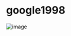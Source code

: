 # google1998
![image](https://user-images.githubusercontent.com/123303679/213921695-d6af7ead-a4de-40dd-a178-40da60f32a79.png)
